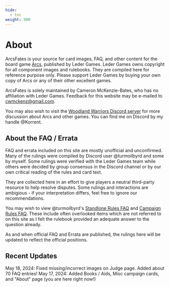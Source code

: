 ```yaml
---
hide:
  - toc
weight: 900
---
```


# About

ArcsFates is your source for card images, FAQ, and other content for the board game <a href="https://ledergames.com/products/arcs">Arcs</a>, published by Leder Games. Leder Games owns copyright for all component images and rulebooks. They are compiled here for reference purpose only. Please support Leder Games by buying your own copy of Arcs or any of their other excellent games.

ArcsFates is solely maintained by Cameron McKenzie-Bates, who has no affiliation with Leder Games. Feedback for this website may be e-mailed to <a href="mailto:cwmckenz@gmail.com">cwmckenz@gmail.com</a>.

You may also wish to visit the <a href="https://discord.com/invite/woodland-warriors-476234833572397056">Woodland Warriors Discord server</a> for more discussion about Arcs and other games. You can find me on Discord by my handle @Korrent.

## About the FAQ / Errata

FAQ and errata included on this site are mostly unofficial and unconfirmed. Many of the rulings were compiled by Discord user @turmoilbyrd and some by myself. Some rulings were verified with the Leder Games team while others were decided by group consensus in the Discord channel or by our own critical reading of the rules and card text.

They are collected here in an effort to give players a neutral third-party resource to help resolve disputes. Some rulings and interactions are ambigious - if your interpretation differs, feel free to ignore our recommendations.

You may wish to view @turmoilbyrd's <a href="https://docs.google.com/document/d/1OaeEFwosc7JMf9ZukAFQWzB8P2yWtXJmgFInNS7rmOM/edit?usp=sharing">Standlone Rules FAQ</a> and <a href="https://docs.google.com/document/d/1VaYDA6Y75VQi-bkhEsgXoy1DvWeksZ3FmqB4uByxhRk/edit?usp=sharing">Campaign Rules FAQ</a>. These include often overlooked items which are not referred to on this site as I felt the rulebook provided an adequate answer to the question already.

As and when official FAQ and Errata are published, the rulings here will be updated to reflect the official positions.

## Recent Updates

May 18, 2024: Fixed missing/incorrect images on Judge page. Added about 70 FAQ entries!
May 17, 2024: Added Books / Aids, Misc campaign cards, and "About" page (you are here right now!)